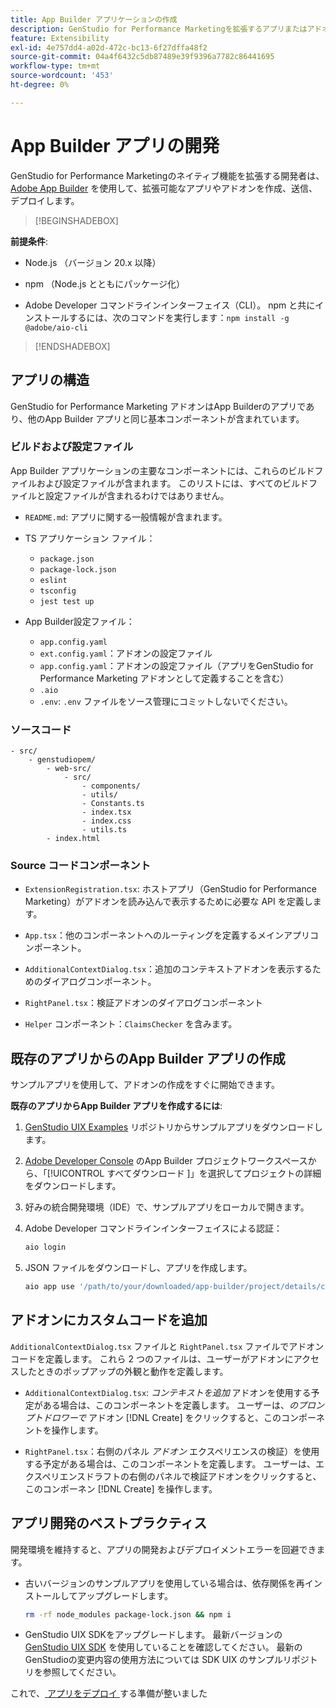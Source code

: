 ```yaml
---
title: App Builder アプリケーションの作成
description: GenStudio for Performance Marketingを拡張するアプリまたはアドオンの作成を開始します。
feature: Extensibility
exl-id: 4e757dd4-a02d-472c-bc13-6f27dffa48f2
source-git-commit: 04a4f6432c5db87489e39f9396a7782c86441695
workflow-type: tm+mt
source-wordcount: '453'
ht-degree: 0%

---
```


# App Builder アプリの開発

GenStudio for Performance Marketingのネイティブ機能を拡張する開発者は、[Adobe App Builder](https://developer.adobe.com/app-builder/) を使用して、拡張可能なアプリやアドオンを作成、送信、デプロイします。

>[!BEGINSHADEBOX]

**前提条件**:

* Node.js （バージョン 20.x 以降）

* npm （Node.js とともにパッケージ化）

* Adobe Developer コマンドラインインターフェイス（CLI）。 npm と共にインストールするには、次のコマンドを実行します：`npm install -g @adobe/aio-cli`

>[!ENDSHADEBOX]

## アプリの構造

GenStudio for Performance Marketing アドオンはApp Builderのアプリであり、他のApp Builder アプリと同じ基本コンポーネントが含まれています。

### ビルドおよび設定ファイル

App Builder アプリケーションの主要なコンポーネントには、これらのビルドファイルおよび設定ファイルが含まれます。 このリストには、すべてのビルドファイルと設定ファイルが含まれるわけではありません。

* `README.md`: アプリに関する一般情報が含まれます。

* TS アプリケーション ファイル：

   * `package.json`
   * `package-lock.json`
   * `eslint`
   * `tsconfig`
   * `jest test up`

* App Builder設定ファイル：

   * `app.config.yaml`
   * `ext.config.yaml`：アドオンの設定ファイル
   * `app.config.yaml`：アドオンの設定ファイル（アプリをGenStudio for Performance Marketing アドオンとして定義することを含む）
   * `.aio`
   * `.env`: `.env` ファイルをソース管理にコミットしないでください。

### ソースコード

```
- src/
    - genstudiopem/
        - web-src/
            - src/
                - components/
                - utils/
                - Constants.ts
                - index.tsx
                - index.css
                - utils.ts
        - index.html
```

### Source コードコンポーネント

* `ExtensionRegistration.tsx`: ホストアプリ（GenStudio for Performance Marketing）がアドオンを読み込んで表示するために必要な API を定義します。

* `App.tsx`：他のコンポーネントへのルーティングを定義するメインアプリコンポーネント。

* `AdditionalContextDialog.tsx`：追加のコンテキストアドオンを表示するためのダイアログコンポーネント。

* `RightPanel.tsx`：検証アドオンのダイアログコンポーネント

* `Helper` コンポーネント：`ClaimsChecker` を含みます。

## 既存のアプリからのApp Builder アプリの作成

サンプルアプリを使用して、アドオンの作成をすぐに開始できます。

**既存のアプリからApp Builder アプリを作成するには**:

1. [GenStudio UIX Examples](https://github.com/adobe/genstudio-uix-examples) リポジトリからサンプルアプリをダウンロードします。

1. [Adobe Developer Console](https://developer.adobe.com/console/) のApp Builder プロジェクトワークスペースから、「[!UICONTROL  すべてダウンロード ]」を選択してプロジェクトの詳細をダウンロードします。

1. 好みの統合開発環境（IDE）で、サンプルアプリをローカルで開きます。

1. Adobe Developer コマンドラインインターフェイスによる認証：

   ```bash
   aio login
   ```

1. JSON ファイルをダウンロードし、アプリを作成します。

   ```bash
   aio app use '/path/to/your/downloaded/app-builder/project/details/config.json'
   ```

## アドオンにカスタムコードを追加

`AdditionalContextDialog.tsx` ファイルと `RightPanel.tsx` ファイルでアドオンコードを定義します。 これら 2 つのファイルは、ユーザーがアドオンにアクセスしたときのポップアップの外観と動作を定義します。

* `AdditionalContextDialog.tsx`: _コンテキストを追加_ アドオンを使用する予定がある場合は、このコンポーネントを定義します。 ユーザーは、_のプロンプトドロワーで_ アドオン [!DNL Create] をクリックすると、このコンポーネントを操作します。

* `RightPanel.tsx`：右側のパネル _アドオン_ エクスペリエンスの検証）を使用する予定がある場合は、このコンポーネントを定義します。 ユーザーは、エクスペリエンスドラフトの右側のパネルで検証アドオンをクリックすると、このコンポーネン [!DNL Create] を操作します。

## アプリ開発のベストプラクティス

開発環境を維持すると、アプリの開発およびデプロイメントエラーを回避できます。

* 古いバージョンのサンプルアプリを使用している場合は、依存関係を再インストールしてアップグレードします。

  ```bash
  rm -rf node_modules package-lock.json && npm i
  ```

* GenStudio UIX SDKをアップグレードします。 最新バージョンの [GenStudio UIX SDK](https://github.com/adobe/genstudio-uix-sdk) を使用していることを確認してください。 最新のGenStudioの変更内容の使用方法については [](https://github.com/adobe/genstudio-uix-examples)SDK UIX のサンプルリポジトリを参照してください。

これで、[ アプリをデプロイ ](deploy-app.md) する準備が整いました

